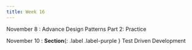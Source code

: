 ```yaml
---
title: Week 16
---
```


November 8
: Advance Design Patterns Part 2: Practice

November 10
: **Section**{: .label .label-purple } Test Driven Development
